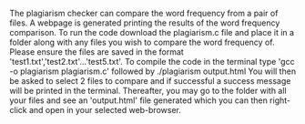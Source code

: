 The plagiarism checker can compare the word frequency from a pair of files.
A webpage is generated printing the results of the word frequency comparison.
To run the code download the plagiarism.c file and place it in a folder along with any files you wish to compare the word frequency of.
Please ensure the files are saved in the format 'test1.txt','test2.txt'...'test5.txt'.
To compile the code in the terminal type 'gcc -o plagiarism plagiarism.c' followed by ./plagiarism output.html
You will then be asked to select 2 files to compare and if successful a success message will be printed in the terminal.
Thereafter, you may go to the folder with all your files and see an 'output.html' file generated which you can then right-click and open in your selected web-browser.
